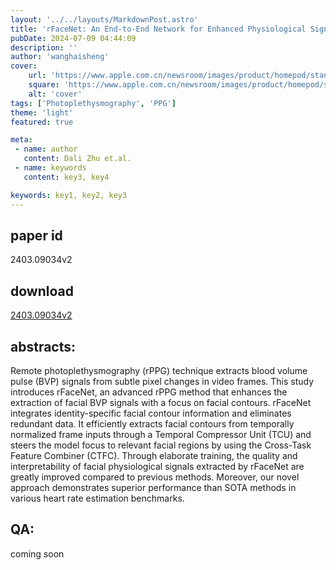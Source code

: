 ```yaml
---
layout: '../../layouts/MarkdownPost.astro'
title: 'rFaceNet: An End-to-End Network for Enhanced Physiological Signal Extraction through Identity-Specific Facial Contours'
pubDate: 2024-07-09 04:44:09
description: ''
author: 'wanghaisheng'
cover:
    url: 'https://www.apple.com.cn/newsroom/images/product/homepod/standard/Apple-HomePod-hero-230118_big.jpg.large_2x.jpg'
    square: 'https://www.apple.com.cn/newsroom/images/product/homepod/standard/Apple-HomePod-hero-230118_big.jpg.large_2x.jpg'
    alt: 'cover'
tags: ['Photoplethysmography', 'PPG'] 
theme: 'light'
featured: true

meta:
 - name: author
   content: Dali Zhu et.al.
 - name: keywords
   content: key3, key4

keywords: key1, key2, key3
---
```


## paper id
2403.09034v2
## download
[2403.09034v2](http://arxiv.org/abs/2403.09034v2)
## abstracts:
Remote photoplethysmography (rPPG) technique extracts blood volume pulse (BVP) signals from subtle pixel changes in video frames. This study introduces rFaceNet, an advanced rPPG method that enhances the extraction of facial BVP signals with a focus on facial contours. rFaceNet integrates identity-specific facial contour information and eliminates redundant data. It efficiently extracts facial contours from temporally normalized frame inputs through a Temporal Compressor Unit (TCU) and steers the model focus to relevant facial regions by using the Cross-Task Feature Combiner (CTFC). Through elaborate training, the quality and interpretability of facial physiological signals extracted by rFaceNet are greatly improved compared to previous methods. Moreover, our novel approach demonstrates superior performance than SOTA methods in various heart rate estimation benchmarks.
## QA:
coming soon
